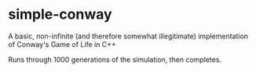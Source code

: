 # simple-conway

A basic, non-infinite (and therefore somewhat illegitimate) implementation of Conway's Game of Life in C++

Runs through 1000 generations of the simulation, then completes.
